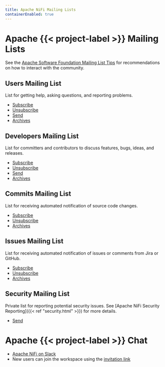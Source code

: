 ```yaml
---
title: Apache NiFi Mailing Lists
containerEnabled: true
---
```


# Apache {{< project-label >}} Mailing Lists

See the [Apache Software Foundation Mailing List Tips](http://apache.org/foundation/mailinglists.html) for
recommendations on how to interact with the community.

## Users Mailing List

List for getting help, asking questions, and reporting problems.

- [Subscribe](mailto:users-subscribe@nifi.apache.org)
- [Unsubscribe](mailto:users-unsubscribe@nifi.apache.org)
- [Send](mailto:users@nifi.apache.org)
- [Archives](https://lists.apache.org/list.html?users@nifi.apache.org)

## Developers Mailing List

List for committers and contributors to discuss features, bugs, ideas, and releases.

- [Subscribe](mailto:dev-subscribe@nifi.apache.org)
- [Unsubscribe](mailto:dev-unsubscribe@nifi.apache.org)
- [Send](mailto:dev@nifi.apache.org)
- [Archives](https://lists.apache.org/list.html?dev@nifi.apache.org)

## Commits Mailing List

List for receiving automated notification of source code changes.

- [Subscribe](mailto:commits-subscribe@nifi.apache.org)
- [Unsubscribe](mailto:commits-unsubscribe@nifi.apache.org)
- [Archives](https://lists.apache.org/list.html?commits@nifi.apache.org)

## Issues Mailing List

List for receiving automated notification of issues or comments from Jira or GitHub.

- [Subscribe](mailto:issues-subscribe@nifi.apache.org)
- [Unsubscribe](mailto:issues-unsubscribe@nifi.apache.org)
- [Archives](https://lists.apache.org/list.html?issues@nifi.apache.org)

## Security Mailing List

Private list for reporting potential security issues.
See [Apache NiFi Security Reporting]({{< ref "security.html" >}}) for more details.

- [Send](mailto:security@nifi.apache.org)

# Apache {{< project-label >}} Chat

- [Apache NiFi on Slack](https://apachenifi.slack.com/)
- New users can join the workspace using the [invitation link](https://join.slack.com/t/apachenifi/shared_invite/zt-11njbtkdx-ZRU8FKYSWoEHRJetidy0zA)
